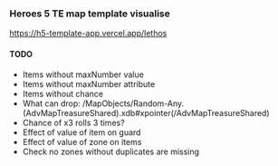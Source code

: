 ### Heroes 5 TE map template visualise

https://h5-template-app.vercel.app/lethos

#### TODO
* Items without maxNumber value
* Items without maxNumber attribute
* Items without chance
* What can drop: /MapObjects/Random-Any.(AdvMapTreasureShared).xdb#xpointer(/AdvMapTreasureShared)
* Chance of x3 rolls 3 times?
* Effect of value of item on guard
* Effect of value of zone on items
* Check no zones without duplicates are missing